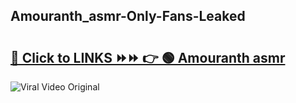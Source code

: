 
 ## Amouranth_asmr-Only-Fans-Leaked

# <h2><a href="https://clipsfans.com/Amouranth_asmr&ref=git">🔗 Click to LINKS ⏩⏩ 👉 🟢 Amouranth asmr </a></h2>

<a href="https://clipsfans.com/Amouranth_asmr&ref=git" rel="nofollow" data-target="animated-image.originalLink"><img src="https://i.ibb.co.com/xMMVF88/686577567.gif" alt="Viral Video Original" style="max-width: 100%; display: inline-block;" data-target="animated-image.originalImage"></a>
